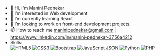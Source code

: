 - 👋 Hi, I’m Manini Pednekar
- 👀 I’m interested in Web development
- 🌱 I’m currently learning React
- 💞️ I’m looking to work on front-end development projects.
- 📫 How to reach me maninipednekar@gmail.com | https://www.linkedin.com/in/manini-pednekar-3756a4212
- Skills: <br>
![HTML5](https://img.shields.io/badge/html5-%23E34F26.svg?style=for-the-badge&logo=html5&logoColor=white) ![CSS3](https://img.shields.io/badge/css3-%231572B6.svg?style=for-the-badge&logo=css3&logoColor=white)  ![Bootstrap](https://img.shields.io/badge/bootstrap-%23563D7C.svg?style=for-the-badge&logo=bootstrap&logoColor=white)  ![JavaScript](https://img.shields.io/badge/javascript-%23323330.svg?style=for-the-badge&logo=javascript&logoColor=%23F7DF1E)  JSON  ![Python](https://img.shields.io/badge/python-3670A0?style=for-the-badge&logo=python&logoColor=ffdd54)  ![PHP](https://img.shields.io/badge/php-%23777BB4.svg?style=for-the-badge&logo=php&logoColor=white)


<!---
Maninisp/Maninisp is a ✨ special ✨ repository because its `README.md` (this file) appears on your GitHub profile.
You can click the Preview link to take a look at your changes.
--->
